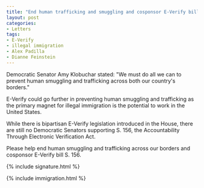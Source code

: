 ```yaml
---
title: "End human trafficking and smuggling and cosponsor E-Verify bill S. 156"
layout: post
categories:
- Letters
tags:
- E-Verify
- illegal immigration
- Alex Padilla
- Dianne Feinstein
---
```


Democratic Senator Amy Klobuchar stated: "We must do all we can to prevent human smuggling and trafficking across both our country's borders."

E-Verify could go further in preventing human smuggling and trafficking as the primary magnet for illegal immigration is the potential to work in the United States.

While there is bipartisan E-Verify legislation introduced in the House, there are still no Democratic Senators supporting S. 156, the Accountability Through Electronic Verification Act.

Please help end human smuggling and trafficking across our borders and cosponsor E-Verify bill S. 156.

{% include signature.html %}

{% include immigration.html %}
